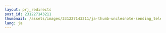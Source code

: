 ```yaml
---
layout: prj_redirects
post_id: 231227143211
thumbnail: /assets/images/231227143211/ja-thumb-unclesnote-sending_telegram_message_from_jenkins_pipeline_script.png
lang: ja
---
```

